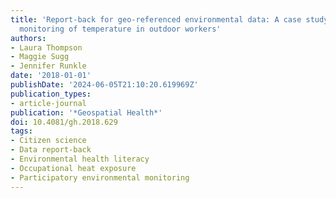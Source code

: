 ```yaml
---
title: 'Report-back for geo-referenced environmental data: A case study on personal
  monitoring of temperature in outdoor workers'
authors:
- Laura Thompson
- Maggie Sugg
- Jennifer Runkle
date: '2018-01-01'
publishDate: '2024-06-05T21:10:20.619969Z'
publication_types:
- article-journal
publication: '*Geospatial Health*'
doi: 10.4081/gh.2018.629
tags:
- Citizen science
- Data report-back
- Environmental health literacy
- Occupational heat exposure
- Participatory environmental monitoring
---
```

